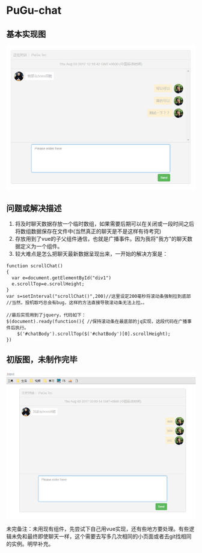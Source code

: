 # PuGu-chat

## 基本实现图
![还是有些小问题的](https://github.com/GzhiYi/PuGu-chat/blob/master/img/%E5%AE%8C%E6%88%90%E5%9B%BE.png)

## 问题或解决描述
1. 将及时聊天数据存放一个临时数组，如果需要后期可以在关闭或一段时间之后将数组数据保存在文件中(当然真正的聊天是不是这样有待考究)
2. 存放用到了vue的子父组件通信，也就是广播事件。因为我将"我方"的聊天数据定义为一个组件。
3. 较大难点是怎么把聊天最新数据呈现出来，一开始的解决方案是：
```
function scrollChat()
{
  var e=document.getElementById("div1")
  e.scrollTop=e.scrollHeight;
}
var s=setInterval("scrollChat()",200)//这里设定200毫秒将滚动条强制拉到底部
//当然，投机取巧总会有bug，这样的方法直接导致滚动条无法上拉。。

//最后实现用到了jquery，代码如下：
$(document).ready(function(){ //保持滚动条在最底部的jq实现，这段代码在广播事件后执行。
    $('#chatBody').scrollTop($('#chatBody')[0].scrollHeight);
})
```

## 初版图，未制作完毕
![还有时间什么的没有修改，待添加](https://github.com/GzhiYi/PuGu-chat/blob/master/img/%E5%9F%BA%E6%9C%AC%E6%A0%B7%E5%BC%8F.png)

未完备注：未用现有组件，先尝试下自己用vue实现，还有些地方要处理。有些逻辑未免和最终即使聊天一样，这个需要去写多几次相同的小页面或者去git找相同的实例。明早补充。
